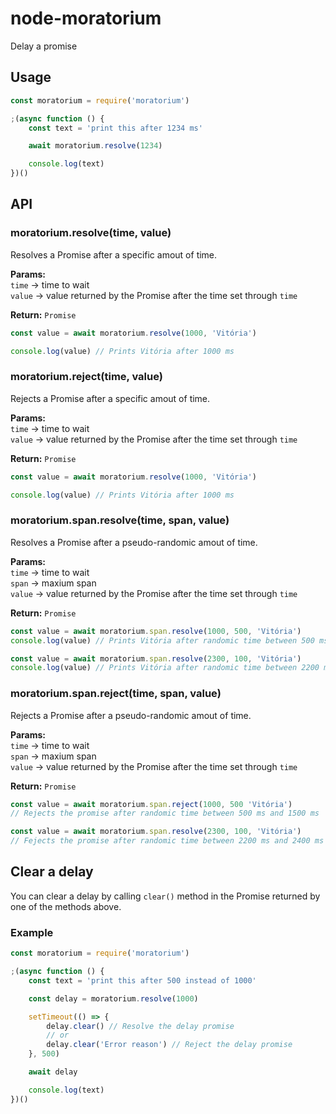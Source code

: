 # node-moratorium
Delay a promise

## Usage

```js
const moratorium = require('moratorium')

;(async function () {
    const text = 'print this after 1234 ms'

    await moratorium.resolve(1234)

    console.log(text)
})()
```

## API

### moratorium.resolve(time, value)

Resolves a Promise after a specific amout of time.

**Params:**\
`time` -> time to wait\
`value` -> value returned by the Promise after the time set through `time`

**Return:** `Promise`

```js
const value = await moratorium.resolve(1000, 'Vitória')

console.log(value) // Prints Vitória after 1000 ms
```

### moratorium.reject(time, value)

Rejects a Promise after a specific amout of time.

**Params:**\
`time` -> time to wait\
`value` -> value returned by the Promise after the time set through `time`

**Return:** `Promise`

```js
const value = await moratorium.resolve(1000, 'Vitória')

console.log(value) // Prints Vitória after 1000 ms
```

### moratorium.span.resolve(time, span, value)

Resolves a Promise after a pseudo-randomic amout of time.

**Params:**\
`time` -> time to wait\
`span` -> maxium span\
`value` -> value returned by the Promise after the time set through `time`

**Return:** `Promise`

```js
const value = await moratorium.span.resolve(1000, 500, 'Vitória')
console.log(value) // Prints Vitória after randomic time between 500 ms and 1500 ms

const value = await moratorium.span.resolve(2300, 100, 'Vitória')
console.log(value) // Prints Vitória after randomic time between 2200 ms and 2400 ms
```


### moratorium.span.reject(time, span, value)

Rejects a Promise after a pseudo-randomic amout of time.

**Params:**\
`time` -> time to wait\
`span` -> maxium span\
`value` -> value returned by the Promise after the time set through `time`

**Return:** `Promise`

```js
const value = await moratorium.span.reject(1000, 500 'Vitória')
// Rejects the promise after randomic time between 500 ms and 1500 ms

const value = await moratorium.span.resolve(2300, 100, 'Vitória')
// Fejects the promise after randomic time between 2200 ms and 2400 ms
```

## Clear a delay

You can clear a delay by calling `clear()` method in the Promise returned by one of the methods above.

### Example

```js
const moratorium = require('moratorium')

;(async function () {
    const text = 'print this after 500 instead of 1000'

    const delay = moratorium.resolve(1000)

    setTimeout(() => {
        delay.clear() // Resolve the delay promise
        // or
        delay.clear('Error reason') // Reject the delay promise
    }, 500)

    await delay

    console.log(text)
})()
```